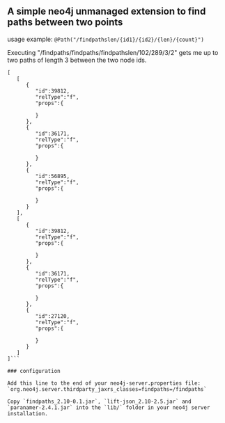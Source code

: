 ## A simple neo4j unmanaged extension to find paths between two points

usage example:
  `@Path("/findpathslen/{id1}/{id2}/{len}/{count}")`

Executing "/findpaths/findpaths/findpathslen/102/289/3/2" gets me up to two paths of length 3 between the two node ids.

```
[
   [
      {
         "id":39812,
         "relType":"f",
         "props":{

         }
      },
      {
         "id":36171,
         "relType":"f",
         "props":{

         }
      },
      {
         "id":56895,
         "relType":"f",
         "props":{

         }
      }
   ],
   [
      {
         "id":39812,
         "relType":"f",
         "props":{

         }
      },
      {
         "id":36171,
         "relType":"f",
         "props":{

         }
      },
      {
         "id":27120,
         "relType":"f",
         "props":{

         }
      }
   ]
]```

### configuration

Add this line to the end of your neo4j-server.properties file:
`org.neo4j.server.thirdparty_jaxrs_classes=findpaths=/findpaths`

Copy `findpaths_2.10-0.1.jar`, `lift-json_2.10-2.5.jar` and `paranamer-2.4.1.jar` into the `lib/` folder in your neo4j server installation.
